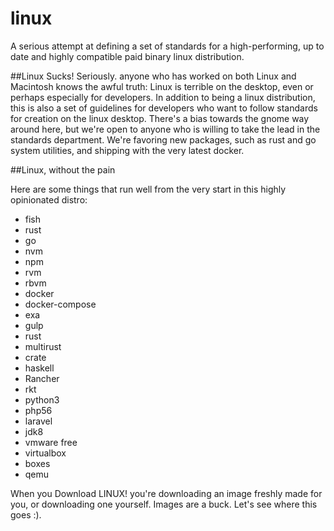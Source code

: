 # linux
A serious attempt at defining a set of standards for a high-performing, up to date and highly compatible paid binary linux distribution.  


##Linux Sucks!
Seriously. anyone who has worked on both Linux and Macintosh knows the awful truth:  Linux is terrible on the desktop, even or perhaps especially for developers.  In addition to being a linux distribution, this is also a set of guidelines for developers who want to follow standards for creation on the linux desktop.  There's a bias towards the gnome way around here, but we're open to anyone who is willing to take the lead in the standards department.  We're favoring new packages, such as rust and go system utilities, and shipping with the very latest docker.  

##Linux, without the pain

Here are some things that run well from the very start in this highly opinionated distro:

 * fish
 * rust
 * go
 * nvm
 * npm
 * rvm
 * rbvm
 * docker
 * docker-compose
 * exa
 * gulp
 * rust
 * multirust
 * crate
 * haskell
 * Rancher
 * rkt
 * python3
 * php56
 * laravel
 * jdk8
 * vmware free
 * virtualbox
 * boxes
 * qemu
 
When you Download LINUX! you're downloading an image freshly made for you, or downloading one yourself.  Images are a buck.  Let's see where this goes :).  
